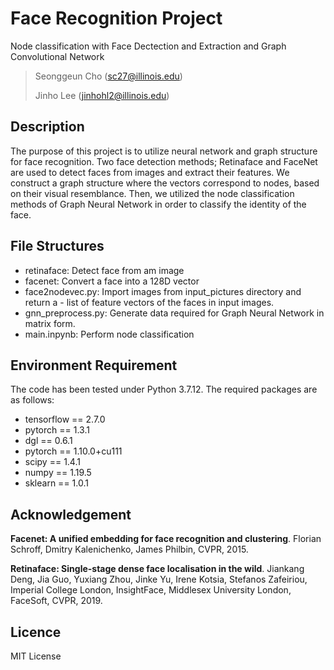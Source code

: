 # Face Recognition Project
Node classification with Face Dectection and Extraction and Graph Convolutional Network
> Seonggeun Cho (sc27@illinois.edu)
>
> Jinho Lee (jinhohl2@illinois.edu)

## Description
The purpose of this project is to utilize neural network and graph structure for face recognition. Two face detection methods; Retinaface and FaceNet are used to detect faces from images and extract their features. We construct a graph structure where the vectors correspond to nodes, based on their visual resemblance. Then, we utilized the node classification methods of Graph Neural Network in order to classify the identity of the face.

## File Structures
* retinaface: Detect face from am image
* facenet: Convert a face into a 128D vector
* face2nodevec.py: Import images from input_pictures directory and return a - list of feature vectors of the faces in input images.
* gnn_preprocess.py: Generate data required for Graph Neural Network in matrix form.
* main.inpynb: Perform node classification

## Environment Requirement
The code has been tested under Python 3.7.12. The required packages are as follows:

* tensorflow == 2.7.0
* pytorch == 1.3.1
* dgl == 0.6.1
* pytorch == 1.10.0+cu111
* scipy == 1.4.1
* numpy == 1.19.5
* sklearn == 1.0.1

## Acknowledgement

**Facenet: A unified embedding for face recognition and clustering**. Florian Schroff, Dmitry Kalenichenko, James Philbin, CVPR, 2015.

**Retinaface: Single-stage dense face localisation in the wild**. Jiankang Deng, Jia Guo, Yuxiang Zhou, Jinke Yu, Irene Kotsia, Stefanos Zafeiriou, Imperial College London, InsightFace, Middlesex University London, FaceSoft, CVPR, 2019.

## Licence
MIT License
